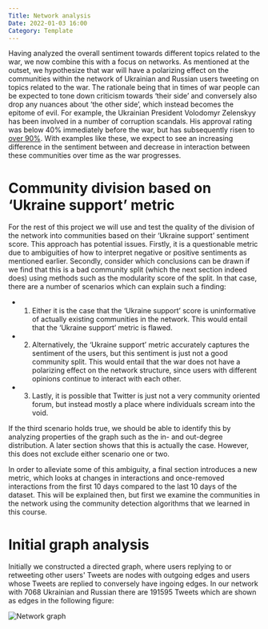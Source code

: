 ```yaml
---
Title: Network analysis
Date: 2022-01-03 16:00
Category: Template
---
```


Having analyzed the overall sentiment towards different topics related to the war, we now 
combine this with a focus on networks. As mentioned at the outset, we hypothesize that war will have a polarizing effect on the communities within the network of Ukrainian and Russian users tweeting on topics related to the war. The rationale being that in times of war people can be expected to tone down criticism towards ‘their side’ and conversely also drop any nuances about ‘the other side’, which instead becomes the epitome of evil. For example, the Ukrainian President Volodomyr Zelenskyy has been involved in a number of corruption scandals. His approval rating was below 40% immediately before the war, but has subsequently risen to [over 90%](https://www.reddit.com/r/ukraine/comments/t2ufsn/ukrainian_president_zelenskyy_is_having_90/). With examples like these, we expect to see an increasing difference in the sentiment between and decrease in interaction between these communities over time as the war progresses.  

# Community division based on ‘Ukraine support’ metric

For the rest of this project we will use and test the quality of the division of the network into communities based on their ‘Ukraine support’ sentiment score. This approach has potential issues. Firstly, it is a questionable metric due to ambiguities of how to interpret negative or positive sentiments as mentioned earlier. Secondly, consider which conclusions can be drawn if we find that this is a bad community split (which the next section indeed does) using methods such as the modularity score of the split. In that case, there are a number of scenarios which can explain such a finding:

- 1) Either it is the case that the ‘Ukraine support’ score is uninformative of actually existing communities in the network. This would entail that the ‘Ukraine support’ metric is flawed.
- 2) Alternatively, the ‘Ukraine support’ metric accurately captures the sentiment of the users, but this sentiment is just not a good community split. This would entail that the war does not have a polarizing effect on the network structure, since users with different opinions continue to interact with each other.
- 3) Lastly, it is possible that Twitter is just not a very community oriented forum, but instead mostly a place where individuals scream into the void. 

If the third scenario holds true, we should be able to identify this by analyzing properties of the graph such as the in- and out-degree distribution. A later section shows that this is actually the case. However, this does not exclude either scenario one or two. 

In order to alleviate some of this ambiguity, a final section introduces a new metric, which looks at changes in interactions and once-removed interactions from the first 10 days compared to the last 10 days of the dataset. This will be explained then, but first we examine the communities in the network using the community detection algorithms that we learned in this course.

# Initial graph analysis

Initially we constructed a directed graph, where users replying to or retweeting other users' Tweets are nodes with outgoing edges and users whose Tweets are replied to conversely have ingoing edges. In our network with 7068 Ukrainian and Russian there are 191595 Tweets which are shown as edges in the following figure:

![Network graph]({static}/images/volumedaily.png)